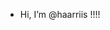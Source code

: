 - Hi, I’m @haarriis !!!!

<!---
haarriis/haarriis is a ✨ special ✨ repository because its `README.md` (this file) appears on your GitHub profile.
You can click the Preview link to take a look at your changes.
--->
